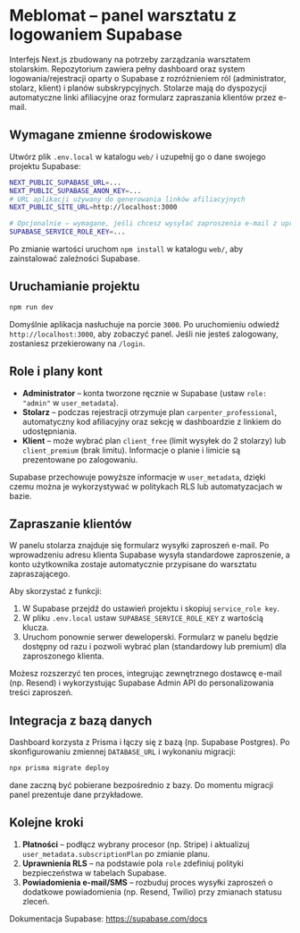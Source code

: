 # Meblomat – panel warsztatu z logowaniem Supabase

Interfejs Next.js zbudowany na potrzeby zarządzania warsztatem stolarskim. Repozytorium zawiera pełny dashboard oraz system
logowania/rejestracji oparty o Supabase z rozróżnieniem ról (administrator, stolarz, klient) i planów subskrypcyjnych.
Stolarze mają do dyspozycji automatyczne linki afiliacyjne oraz formularz zapraszania klientów przez e-mail.

## Wymagane zmienne środowiskowe

Utwórz plik `.env.local` w katalogu `web/` i uzupełnij go o dane swojego projektu Supabase:

```bash
NEXT_PUBLIC_SUPABASE_URL=...
NEXT_PUBLIC_SUPABASE_ANON_KEY=...
# URL aplikacji używany do generowania linków afiliacyjnych
NEXT_PUBLIC_SITE_URL=http://localhost:3000

# Opcjonalnie – wymagane, jeśli chcesz wysyłać zaproszenia e-mail z uprawnieniami administratora Supabase
SUPABASE_SERVICE_ROLE_KEY=...
```

Po zmianie wartości uruchom `npm install` w katalogu `web/`, aby zainstalować zależności Supabase.

## Uruchamianie projektu

```bash
npm run dev
```

Domyślnie aplikacja nasłuchuje na porcie `3000`. Po uruchomieniu odwiedź `http://localhost:3000`, aby zobaczyć panel. Jeśli nie
jesteś zalogowany, zostaniesz przekierowany na `/login`.

## Role i plany kont

- **Administrator** – konta tworzone ręcznie w Supabase (ustaw `role: "admin"` w `user_metadata`).
- **Stolarz** – podczas rejestracji otrzymuje plan `carpenter_professional`, automatyczny kod afiliacyjny oraz sekcję w dashboardzie z linkiem do udostępniania.
- **Klient** – może wybrać plan `client_free` (limit wysyłek do 2 stolarzy) lub `client_premium` (brak limitu). Informacje o planie i limicie są prezentowane po zalogowaniu.

Supabase przechowuje powyższe informacje w `user_metadata`, dzięki czemu można je wykorzystywać w politykach RLS lub automatyzacjach w bazie.

## Zapraszanie klientów

W panelu stolarza znajduje się formularz wysyłki zaproszeń e-mail. Po wprowadzeniu adresu klienta Supabase wysyła standardowe zaproszenie, a konto użytkownika zostaje automatycznie przypisane do warsztatu zapraszającego.

Aby skorzystać z funkcji:

1. W Supabase przejdź do ustawień projektu i skopiuj `service_role key`.
2. W pliku `.env.local` ustaw `SUPABASE_SERVICE_ROLE_KEY` z wartością klucza.
3. Uruchom ponownie serwer deweloperski. Formularz w panelu będzie dostępny od razu i pozwoli wybrać plan (standardowy lub premium) dla zaproszonego klienta.

Możesz rozszerzyć ten proces, integrując zewnętrznego dostawcę e-mail (np. Resend) i wykorzystując Supabase Admin API do personalizowania treści zaproszeń.

## Integracja z bazą danych

Dashboard korzysta z Prisma i łączy się z bazą (np. Supabase Postgres). Po skonfigurowaniu zmiennej `DATABASE_URL` i wykonaniu migracji:

```bash
npx prisma migrate deploy
```

dane zaczną być pobierane bezpośrednio z bazy. Do momentu migracji panel prezentuje dane przykładowe.

## Kolejne kroki

1. **Płatności** – podłącz wybrany procesor (np. Stripe) i aktualizuj `user_metadata.subscriptionPlan` po zmianie planu.
2. **Uprawnienia RLS** – na podstawie pola `role` zdefiniuj polityki bezpieczeństwa w tabelach Supabase.
3. **Powiadomienia e-mail/SMS** – rozbuduj proces wysyłki zaproszeń o dodatkowe powiadomienia (np. Resend, Twilio) przy zmianach statusu zleceń.

Dokumentacja Supabase: https://supabase.com/docs
